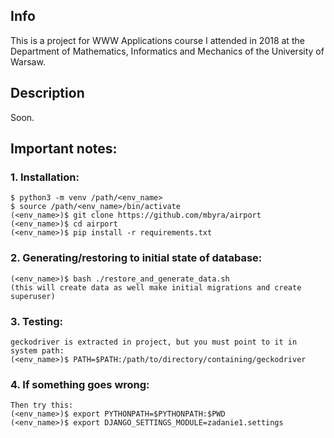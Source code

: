 ## Info
This is a project for WWW Applications course I attended in 2018 at the Department of Mathematics, Informatics and Mechanics of the University of Warsaw.

## Description
Soon.

## Important notes:
### 1. Installation:
	$ python3 -m venv /path/<env_name>
	$ source /path/<env_name>/bin/activate
	(<env_name>)$ git clone https://github.com/mbyra/airport
	(<env_name>)$ cd airport
	(<env_name>)$ pip install -r requirements.txt

### 2. Generating/restoring to initial state of database:
	(<env_name>)$ bash ./restore_and_generate_data.sh
	(this will create data as well make initial migrations and create superuser)
### 3. Testing:
	geckodriver is extracted in project, but you must point to it in system path: 
	(<env_name>)$ PATH=$PATH:/path/to/directory/containing/geckodriver
### 4. If something goes wrong:
	Then try this:
	(<env_name>)$ export PYTHONPATH=$PYTHONPATH:$PWD
	(<env_name>)$ export DJANGO_SETTINGS_MODULE=zadanie1.settings
